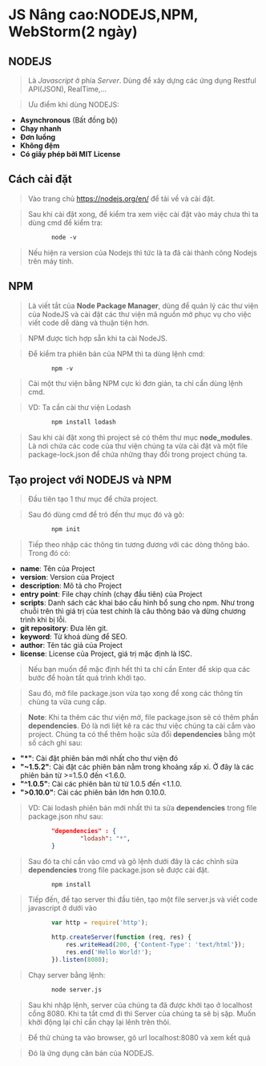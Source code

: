 # JS Nâng cao:NODEJS,NPM, WebStorm(2 ngày)

## NODEJS

> Là _Javascript_ ở phía _Server_. Dùng để xây dựng các ứng dụng Restful API(JSON), RealTime,... 

> Ưu điểm khi dùng NODEJS:

+ __Asynchronous__ (Bất đồng bộ)
+ __Chạy nhanh__
+ __Đơn luồng__
+ __Không đệm__
+ __Có giấy phép bởi MIT License__

## Cách cài đặt

> Vào trang chủ https://nodejs.org/en/ để tải về và cài đặt. 

> Sau khi cài đặt xong, để kiểm tra xem việc cài đặt vào máy chưa thì ta dùng cmd để kiểm tra:

```html
            node -v
```

> Nếu hiện ra version của Nodejs thì tức là ta đã cài thành công Nodejs trên máy tính. 

## NPM

> Là viết tắt của __Node Package Manager__, dùng để quản lý các thư viện của NodeJS và cài đặt các thư viện mã nguồn mở phục vụ cho việc viết code dễ dàng và thuận tiện hơn. 

> NPM được tích hợp sẵn khi ta cài NodeJS.

> Để kiểm tra phiên bản của NPM  thì ta dùng lệnh cmd:

```html
            npm -v
```

> Cài một thư viện bằng NPM cực kì đơn giản, ta chỉ cần dùng lệnh cmd.

> VD: Ta cần cài thư viện Lodash

```html 
            npm install lodash
```
> Sau khi cài đặt xong thì project sẽ có thêm thư mục __node_modules__. Là nơi chứa các code của thư viện chúng ta vừa cài đặt và một file package-lock.json để chứa những thay đổi trong project chúng ta.

## Tạo project với NODEJS và NPM

> Đầu tiên tạo 1 thư mục để chứa project.

> Sau đó dùng cmd để trỏ đến thư mục đó và gõ:

```html
            npm init
```

> Tiếp theo nhập các thông tin tương đương với các dòng thông báo. Trong đó có:

+ __name__: Tên của Project
+ __version__: Version của Project
+ __description__: Mô tả cho Project
+ __entry point__: File chạy chính (chạy đầu tiên) của Project
+ __scripts__: Danh sách các khai báo cấu hình bổ sung cho npm. Như trong chuỗi trên thì giá trị của test chính là câu thông báo và dừng chương trình khi bị lỗi.
+ __git repository__: Đưa lên git.
+ __keyword__: Từ khoá dùng để SEO.
+ __author__: Tên tác giả của Project
+ __license__: License của Project, giá trị mặc định là ISC.

> Nếu bạn muốn để mặc định hết thì ta chỉ cần Enter để skip qua các bước để hoàn tất quá trình khởi tạo.

> Sau đó, mở file package.json vừa tạo xong để xong các thông tin chùng ta vừa cung cấp.

> __Note__: Khi ta thêm các thư viện mở, file package.json sẽ có thêm phần __dependencies__. Đó là nơi liệt kê ra các thư việc chúng ta cài cắm vào project. Chúng ta có thể thêm hoặc sửa đổi __dependencies__ bằng một số cách ghi sau:

- __"*"__: Cài đặt phiên bản mới nhất cho thư viện đó
- __"~1.5.2"__: Cài đặt các phiên bản nằm trong khoảng xấp xỉ. Ở đây là các phiên bản từ >=1.5.0 đến <1.6.0.
- __"^1.0.5"__: Cài các phiên bản từ từ 1.0.5 đến <1.1.0.
- __">0.10.0"__: Cài các phiên bản lớn hơn 0.10.0.

> VD: Cài lodash phiên bản mới nhất thì ta sửa __dependencies__ trong file package.json như sau:

```json
            "dependencies" : {
                    "lodash": "*",
            }
```

> Sau đó ta chỉ cần vào cmd và gõ lệnh dưới đây là các chỉnh sửa __dependencies__ trong file package.json sẽ được cài đặt. 

```html
            npm install
```

> Tiếp đến, để tạo server thì đầu tiên, tạo một file server.js và viết code javascript ở dưới vào

```javascript
            var http = require('http');

            http.createServer(function (req, res) {
                res.writeHead(200, {'Content-Type': 'text/html'});
                res.end('Hello World!');
            }).listen(8080);
```

> Chạy server bằng lệnh:

```html
            node server.js
```

> Sau khi nhập lệnh, server của chúng ta đã được khởi tạo ở localhost cổng 8080. Khi ta tắt cmd đi thì Server của chúng ta sẽ bị sập. Muốn khởi động lại chỉ cần chạy lại lênh trên thôi.

> Để thử chúng ta vào browser, gõ url localhost:8080 và xem kết quả

> Đó là ứng dụng căn bản của NODEJS.